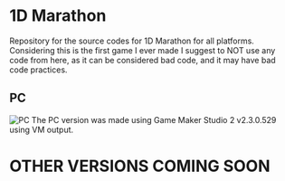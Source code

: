 # 1D Marathon
Repository for the source codes for 1D Marathon for all platforms.
Considering this is the first game I ever made I suggest to NOT use any code from here, as it can be considered bad code, and it may have bad code practices.
## PC
![PC](https://i.postimg.cc/8CN6smWV/cover.png)
The PC version was made using Game Maker Studio 2 v2.3.0.529 using VM output.
# OTHER VERSIONS COMING SOON